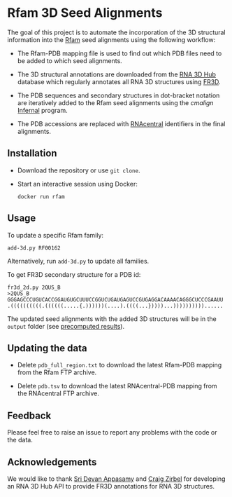 # Rfam 3D Seed Alignments

The goal of this project is to automate the incorporation of the 3D structural information into the [Rfam](https://rfam.org) seed alignments using the following workflow:

- The Rfam-PDB mapping file is used to find out which PDB files need to be added to which seed alignments.

- The 3D structural annotations are downloaded from the [RNA 3D Hub](http://rna.bgsu.edu/rna3dhub) database which regularly annotates all RNA 3D structures using [FR3D](http://rna.bgsu.edu/FR3D).

- The PDB sequences and secondary structures in dot-bracket notation are iteratively added to the Rfam seed alignments using the _cmalign_ [Infernal](http://eddylab.org/Infernal) program.

- The PDB accessions are replaced with [RNAcentral](https://rnacentral.org) identifiers in the final alignments.

## Installation

- Download the repository or use `git clone`.

- Start an interactive session using Docker:

    ```
    docker run rfam
    ```

## Usage

To update a specific Rfam family:

```
add-3d.py RF00162
```

Alternatively, run `add-3d.py` to update all families.

To get FR3D secondary structure for a PDB id:

```
fr3d_2d.py 2QUS_B
>2QUS_B
GGGAGCCCUGUCACCGGAUGUGCUUUCCGGUCUGAUGAGUCCGUGAGGACAAAACAGGGCUCCCGAAUU
.((((((((((.((((((.....{.))))))(....).((((...}))))...))))))))))......
```

The updated seed alignments with the added 3D structures will be in the `output` folder (see [precomputed results](./data/output)).

## Updating the data

- Delete `pdb_full_region.txt` to download the latest Rfam-PDB mapping from the Rfam FTP archive.

- Delete `pdb.tsv` to download the latest RNAcentral-PDB mapping from the RNAcentral FTP archive.

## Feedback

Please feel free to raise an issue to report any problems with the code or the data.

## Acknowledgements

We would like to thank [Sri Devan Appasamy](http://sridevan.me) and [Craig Zirbel](https://www.bgsu.edu/arts-and-sciences/mathematics-and-statistics/faculty-and-staff/craig-zirbel.html) for developing an RNA 3D Hub API to provide FR3D annotations for RNA 3D structures.

